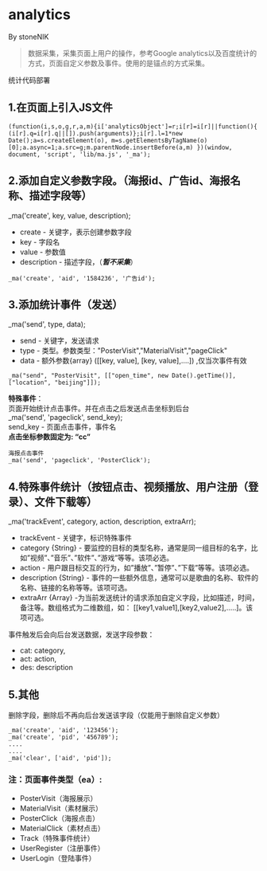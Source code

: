 # analytics
By stoneNIK

> 数据采集，采集页面上用户的操作，参考Google analytics以及百度统计的方式，页面自定义参数及事件。使用的是锚点的方式采集。

统计代码部署

## 1.在页面上引入JS文件
```
(function(i,s,o,g,r,a,m){i['analyticsObject']=r;i[r]=i[r]||function(){ (i[r].q=i[r].q||[]).push(arguments)};i[r].l=1*new Date();a=s.createElement(o), m=s.getElementsByTagName(o)[0];a.async=1;a.src=g;m.parentNode.insertBefore(a,m) })(window, document, 'script', 'lib/ma.js', '_ma');
```

## 2.添加自定义参数字段。（海报id、广告id、海报名称、描述字段等）
_ma('create', key, value, description);
* create - 关键字，表示创建参数字段 
* key - 字段名
* value - 参数值
* description - 描述字段，（***暂不采集***）
```
_ma('create', 'aid', '1584236', '广告id');
```

## 3.添加统计事件（发送）
_ma('send', type, data);
* send - 关键字，发送请求
* type - 类型。参数类型："PosterVisit","MaterialVisit","pageClick"
* data - 额外参数{array} ([[key, value], [key, value],....]) ,仅当次事件有效
```
_ma("send", "PosterVisit", [["open_time", new Date().getTime()], ["location", "beijing"]]);
```

**特殊事件**：  
页面开始统计点击事件。并在点击之后发送点击坐标到后台  
_ma('send', 'pageclick', send_key);  
send_key - 页面点击事件，事件名  
**点击坐标参数固定为: “cc”**  
```
海报点击事件
_ma('send', 'pageclick', 'PosterClick');
```

## 4.特殊事件统计（按钮点击、视频播放、用户注册（登录）、文件下载等）
_ma('trackEvent', category, action, description, extraArr);
* trackEvent - 关键字，标识特殊事件 
* category {String} - 要监控的目标的类型名称，通常是同一组目标的名字，比如”视频”、”音乐”、”软件”、”游戏”等等。该项必选。
* action - 用户跟目标交互的行为，如”播放”、”暂停”、”下载”等等。该项必选。
* description {String} - 事件的一些额外信息，通常可以是歌曲的名称、软件的名称、链接的名称等等。该项可选。
* extraArr {Array} -为当前发送统计的请求添加自定义字段，比如描述，时间，备注等。数组格式为二维数组，如： [[key1,value1],[key2,value2],.....]。该项可选。

事件触发后会向后台发送数据，发送字段参数：
* cat: category, 
* act: action, 
* des: description

## 5.其他
删除字段，删除后不再向后台发送该字段（仅能用于删除自定义参数）
```
_ma('create', 'aid', '123456');
_ma('create', 'pid', '456789');
....
....
_ma('clear', ['aid', 'pid']); 
```

### 注：页面事件类型（ea）:
* PosterVisit（海报展示）
* MaterialVisit（素材展示）
* PosterClick（海报点击）
* MaterialClick（素材点击）
* Track（特殊事件统计）
* UserRegister（注册事件）
* UserLogin（登陆事件）
